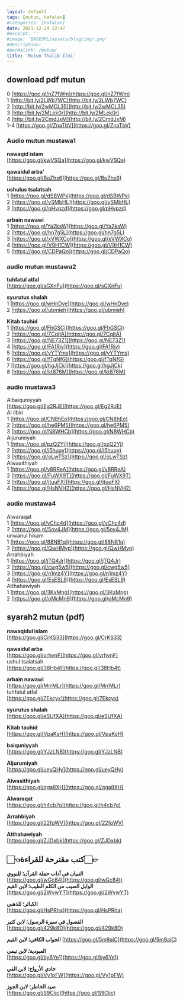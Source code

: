 ```yaml
---
layout: default
tags: [mutun, hafalan]
#categories: [hafalan]
date: 2021-12-24 22:47
#excerpt: ''
#image: 'BASEURL/assets/blog/img/.png'
#description:
#permalink: /mutun/
title: 'Mutun Thalib Ilmi'
---
```


## download pdf mutun

0 [https://goo.gl/nZ7fWm](https://goo.gl/nZ7fWm)    
1 [http://bit.ly/2LWb7WC](http://bit.ly/2LWb7WC)    
2 [http://bit.ly/2wMCL35](http://bit.ly/2wMCL35)    
3 [http://bit.ly/2MLek0r](http://bit.ly/2MLek0r)    
4 [http://bit.ly/2CmdJxM](http://bit.ly/2CmdJxM)    
1-4 [https://goo.gl/ZnaTbV](https://goo.gl/ZnaTbV)     

### Audio mutun mustawa1

**nawaqid islam**  
[https://goo.gl/kwVSQa](https://goo.gl/kwVSQa)     

**qawaidul arba'**  
[https://goo.gl/BoZhs6](https://goo.gl/BoZhs6)     

**ushulus tsalatsah**  
1 [https://goo.gl/dSBWPk](https://goo.gl/dSBWPk)     
2 [https://goo.gl/ySMbHL](https://goo.gl/ySMbHL)     
3 [https://goo.gl/pHvpzd](https://goo.gl/pHvpzd)     

**arbain nawawi**  
1 [https://goo.gl/Ya2ksW](https://goo.gl/Ya2ksW)     
2 [https://goo.gl/hn7g5L](https://goo.gl/hn7g5L)     
3 [https://goo.gl/xVWXCo](https://goo.gl/xVWXCo)     
4 [https://goo.gl/V9H1CW](https://goo.gl/V9H1CW)     
5 [https://goo.gl/CDPaQo](https://goo.gl/CDPaQo)     

### audio mutun mustawa2

**tuhfatul atfal**  
[https://goo.gl/sGXnFu](https://goo.gl/sGXnFu)     

**syurutus shalah**  
1 [https://goo.gl/wHnDve](https://goo.gl/wHnDve)     
2 [https://goo.gl/ubmieh](https://goo.gl/ubmieh)     

**Kitab tauhid**  
1 [https://goo.gl/FhGSCi](https://goo.gl/FhGSCi)     
2 [https://goo.gl/7CqjtA](https://goo.gl/7CqjtA)     
3 [https://goo.gl/NE73Z1](https://goo.gl/NE73Z1)     
4 [https://goo.gl/FA1Riv](https://goo.gl/FA1Riv)     
5 [https://goo.gl/yYTYms](https://goo.gl/yYTYms)     
6 [https://goo.gl/fTqNfG](https://goo.gl/fTqNfG)     
7 [https://goo.gl/hgJjCk](https://goo.gl/hgJjCk)     
8 [https://goo.gl/kt876M](https://goo.gl/kt876M)     

### audio mustawa3   

Albaiquniyyah  
[https://goo.gl/Eg2RJE](https://goo.gl/Eg2RJE)     
Al ilbiri  
1 [https://goo.gl/CN8hEo](https://goo.gl/CN8hEo)     
2 [https://goo.gl/he6PM5](https://goo.gl/he6PM5)     
3 [https://goo.gl/N8WHCb](https://goo.gl/N8WHCb)     
Aljurumiyah  
1 [https://goo.gl/pzQ2Yj](https://goo.gl/pzQ2Yj)    
2 [https://goo.gl/i5huuy](https://goo.gl/i5huuy)    
3 [https://goo.gl/oLwTSz](https://goo.gl/oLwTSz)     
Alwasithiyah  
1 [https://goo.gl/v8RReA](https://goo.gl/v8RReA)    
2 [https://goo.gl/FuWX9T](https://goo.gl/FuWX9T)    
3 [https://goo.gl/jtuuFX](https://goo.gl/jtuuFX)    
4 [https://goo.gl/HsNVH2](https://goo.gl/HsNVH2)     

### audio mustawa4   

Alwaraqat  
1 [https://goo.gl/vChc4d](https://goo.gl/vChc4d)    
2 [https://goo.gl/5ov4JM](https://goo.gl/5ov4JM)     
unwanul hikam  
1 [https://goo.gl/88N81q](https://goo.gl/88N81q)     
2 [https://goo.gl/QwHMyp](https://goo.gl/QwHMyp)     
Arrahbiyah  
1 [https://goo.gl/jTQ4Jr](https://goo.gl/jTQ4Jr)    
2 [https://goo.gl/cwg5w5](https://goo.gl/cwg5w5)    
3 [https://goo.gl/n1mz4Y](https://goo.gl/n1mz4Y)    
4 [https://goo.gl/EsESL9](https://goo.gl/EsESL9)    
Atthahawiyah  
1 [https://goo.gl/3KxMng](https://goo.gl/3KxMng)    
2 [https://goo.gl/oMcMn9](https://goo.gl/oMcMn9)    

## syarah2 mutun (pdf)

**nawaqidul islam**  
[https://goo.gl/CrKS33](https://goo.gl/CrKS33)     

**qawaidul arba**  
[https://goo.gl/vrhvnF](https://goo.gl/vrhvnF)     
ushul tsalatsah  
[https://goo.gl/38Hb4t](https://goo.gl/38Hb4t)     

**arbain nawawi**  
[https://goo.gl/MrrMLr](https://goo.gl/MrrMLr)     
tuhfatul atfal    
[https://goo.gl/7Ekcyx](https://goo.gl/7Ekcyx)       

**syurutus shalah**    
[https://goo.gl/eSUfXA](https://goo.gl/eSUfXA)       

**Kitab tauhid**   
[https://goo.gl/VpaKsH](https://goo.gl/VpaKsH)     

**baiquniyyah**  
[https://goo.gl/YJzLNB](https://goo.gl/YJzLNB)     

**Aljurumiyah**   
[https://goo.gl/ueyQHy](https://goo.gl/ueyQHy)     

**Alwasithiyah**   
[https://goo.gl/qga8XH](https://goo.gl/qga8XH)     

**Alwaraqat**   
[https://goo.gl/h4cb7g](https://goo.gl/h4cb7g)     

**Arrahbiyah**   
[https://goo.gl/22fpWV](https://goo.gl/22fpWV)  

**Atthahawiyah**  
[https://goo.gl/ZJDxbk](https://goo.gl/ZJDxbk)     

## 👈🏻كتب مقترحة للقراءة👉🏻

**التبيان في آداب حملة القرآن؛ للنووي**  
[https://goo.gl/wGc84t](https://goo.gl/wGc84t)    
**الوابل الصيب من الكلم الطيب؛ لابن القيم**  
[https://goo.gl/2WvwYT](https://goo.gl/2WvwYT)     

**الكبائر؛ للذهبي**  
[https://goo.gl/HsPRha](https://goo.gl/HsPRha)  

**الفصول في سيرة الرسول؛ لابن كثير**  
[https://goo.gl/429k8D](https://goo.gl/429k8D)                 

**الجواب الكافي؛ لابن القيم**
[https://goo.gl/5m9aiC](https://goo.gl/5m9aiC)     

**العبودية؛ لابن تيمي**  
[https://goo.gl/by6Ye1](https://goo.gl/by6Ye1)     

**حادي الأرواح؛ لابن القي**  
[https://goo.gl/Vy1pFW](https://goo.gl/Vy1pFW)     

**صيد الخاطر؛ لابن الجوز**  
[https://goo.gl/S9Ciic](https://goo.gl/S9Ciic)    